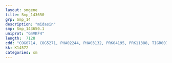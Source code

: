 ```yaml
---
layout: smgene
title: Smp_143650
grp: Smp_14
description: "midasin"
smp: Smp_143650.1
uniprot: "G4VKF4"
length:  7128
cdd: "COG0714, COG5271, PHA02244, PHA03132, PRK04195, PRK11388, TIGR00763, TIGR01650, TIGR02640, cd00009, cl21455, pfam07728, pfam14532, smart00382"
kk: K14572
categories: sm
---
```

